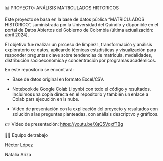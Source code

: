 📊 PROYECTO: ANÁLISIS MATRICULADOS HISTORICOS 

Este proyecto se basa en la base de datos pública “MATRICULADOS HISTÓRICO”, suministrada por la Universidad del Quindío y disponible en el portal de Datos Abiertos del Gobierno de Colombia (última actualización: abril 2024).

El objetivo fue realizar un proceso de limpieza, transformación y análisis exploratorio de datos, aplicando técnicas estadísticas y visualización para responder preguntas clave sobre tendencias de matrícula, modalidades, distribución socioeconómica y concentración por programas académicos.

En este repositorio se encontrará:

- Base de datos original en formato Excel/CSV.

- Notebook de Google Colab (.ipynb) con todo el código y resultados.
 Incluimos una copia directa en el repositorio y también un enlace a Colab para ejecución en la nube.

- Video de presentación con la explicación del proyecto y resultados con solución a las preguntas planteadas, con análisis descriptivo y gráficos.

👉 Video de presentación: https://youtu.be/XqQ5VqxfTBg 

👨‍💻 Equipo de trabajo

Héctor López

Natalia Ariza
